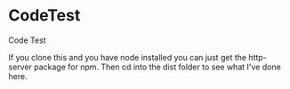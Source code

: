 # CodeTest
Code Test

If you clone this and you have node installed you can just get the http-server package for npm.
Then cd into the dist folder to see what I've done here.
